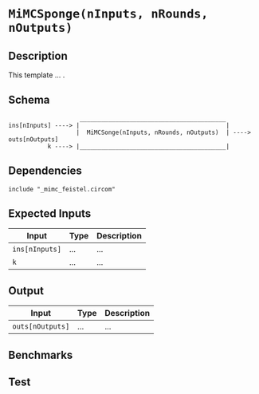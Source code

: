 # `MiMCSponge(nInputs, nRounds, nOutputs)`

## Description

This template ... .

## Schema

```
                    _________________________________________     
ins[nInputs] ----> |                                         |
                   |  MiMCSonge(nInputs, nRounds, nOutputs)  | ----> outs[nOutputs]
           k ----> |_________________________________________|     
```

## Dependencies

```
include "_mimc_feistel.circom"
```

## Expected Inputs

| Input          | Type           | Description   |
| -------------  | -------------  | ------------- | 
| `ins[nInputs]` | ...            | ...   | 
| `k`            | ...            | ... | 

## Output

| Input            | Type           | Description   |
| -------------    | -------------  | ------------- | 
| `outs[nOutputs]` | ...            | ...   | 

## Benchmarks 

## Test